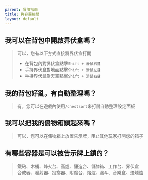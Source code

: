 ```yaml
---
parent: 冒險指南
title: 與容器相關
layout: default
---
```


## **我可以在背包中開啟界伏盒嗎？**
> 可以，您有以下方式直接將界伏盒打開
> - 在背包內對界伏盒點擊`Shift + 滑鼠右鍵`
> - 手持界伏盒對地面點擊`Shift + 滑鼠左鍵`
> - 手持界伏盒對天空點擊`Shift + 滑鼠右鍵`

## **我的背包好亂，有自動整理嗎？**
> 有，您可以在遊戲內使用`/chestsort`來打開自動整理設定面板

## **我可以把我的儲物箱鎖起來嗎？**
> 可以，您可以在儲物箱上放置告示牌，阻止其他玩家打開您的箱子

## **有哪些容器是可以被告示牌上鎖的？**
> 鐵砧、木桶、烽火台、高爐、釀造台、儲物箱、工作台、界伏盒  
> 合成器、發射器、投擲器、附魔台、熔爐、漏斗、音樂盒、煙燻爐